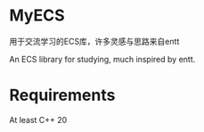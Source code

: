 # MyECS
用于交流学习的ECS库，许多灵感与思路来自entt

An ECS library for studying, much inspired by entt.

# Requirements
At least C++ 20
